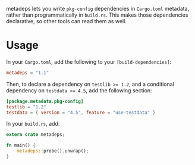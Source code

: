metadeps lets you write `pkg-config` dependencies in `Cargo.toml` metadata,
rather than programmatically in `build.rs`.  This makes those dependencies
declarative, so other tools can read them as well.

# Usage

In your `Cargo.toml`, add the following to your `[build-dependencies]`:

```toml
metadeps = "1.1"
```

Then, to declare a dependency on `testlib >= 1.2`, and a conditional dependency
on `testdata >= 4.5`, add the following section:

```toml
[package.metadata.pkg-config]
testlib = "1.2"
testdata = { version = "4.5", feature = "use-testdata" }
```

In your `build.rs`, add:

```rust
extern crate metadeps;

fn main() {
    metadeps::probe().unwrap();
}
```
